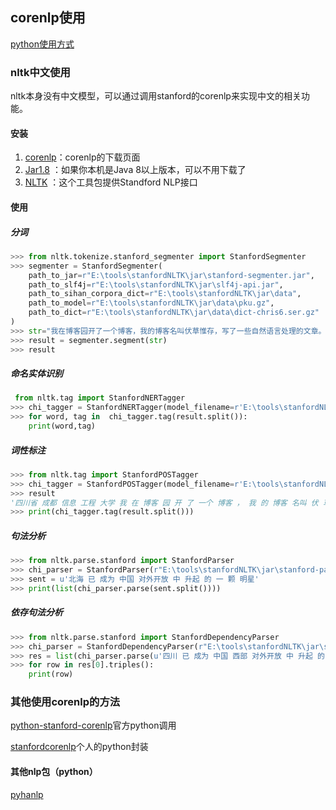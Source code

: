 ## corenlp使用

[python使用方式](https://stanfordnlp.github.io/CoreNLP/other-languages.html)

### nltk中文使用

nltk本身没有中文模型，可以通过调用stanford的corenlp来实现中文的相关功能。

#### 安装

1. [corenlp](https://stanfordnlp.github.io/CoreNLP/index.html#download)：corenlp的下载页面
2. [Jar1.8](http://pan.baidu.com/s/1miubwq0) ：如果你本机是Java 8以上版本，可以不用下载了
3. [NLTK](https://pan.baidu.com/s/1pKA9XuN) ：这个工具包提供Standford NLP接口

#### 使用

##### 分词

```python
>>> from nltk.tokenize.stanford_segmenter import StanfordSegmenter
>>> segmenter = StanfordSegmenter(
    path_to_jar=r"E:\tools\stanfordNLTK\jar\stanford-segmenter.jar",
    path_to_slf4j=r"E:\tools\stanfordNLTK\jar\slf4j-api.jar",
    path_to_sihan_corpora_dict=r"E:\tools\stanfordNLTK\jar\data",
    path_to_model=r"E:\tools\stanfordNLTK\jar\data\pku.gz",
    path_to_dict=r"E:\tools\stanfordNLTK\jar\data\dict-chris6.ser.gz"
)
>>> str="我在博客园开了一个博客，我的博客名叫伏草惟存，写了一些自然语言处理的文章。"
>>> result = segmenter.segment(str)
>>> result
```

##### 命名实体识别

```python
 from nltk.tag import StanfordNERTagger
>>> chi_tagger = StanfordNERTagger(model_filename=r'E:\tools\stanfordNLTK\jar\classifiers\chinese.misc.distsim.crf.ser.gz',path_to_jar=r'E:\tools\stanfordNLTK\jar\stanford-ner.jar')
>>> for word, tag in  chi_tagger.tag(result.split()):
    print(word,tag)
```

##### 词性标注

```python
>>> from nltk.tag import StanfordPOSTagger
>>> chi_tagger = StanfordPOSTagger(model_filename=r'E:\tools\stanfordNLTK\jar\models\chinese-distsim.tagger',path_to_jar=r'E:\tools\stanfordNLTK\jar\stanford-postagger.jar')
>>> result
'四川省 成都 信息 工程 大学 我 在 博客 园 开 了 一个 博客 ， 我 的 博客 名叫 伏 草 惟 存 ， 写 了 一些 自然语言 处理 的 文章 。\r\n'
>>> print(chi_tagger.tag(result.split()))
```

##### 句法分析

```python
>>> from nltk.parse.stanford import StanfordParser
>>> chi_parser = StanfordParser(r"E:\tools\stanfordNLTK\jar\stanford-parser.jar",r"E:\tools\stanfordNLTK\jar\stanford-parser-3.6.0-models.jar",r"E:\tools\stanfordNLTK\jar\classifiers\chinesePCFG.ser.gz")
>>> sent = u'北海 已 成为 中国 对外开放 中 升起 的 一 颗 明星'
>>> print(list(chi_parser.parse(sent.split())))
```

##### 依存句法分析

```python
>>> from nltk.parse.stanford import StanfordDependencyParser
>>> chi_parser = StanfordDependencyParser(r"E:\tools\stanfordNLTK\jar\stanford-parser.jar",r"E:\tools\stanfordNLTK\jar\stanford-parser-3.6.0-models.jar",r"E:\tools\stanfordNLTK\jar\classifiers\chinesePCFG.ser.gz")
>>> res = list(chi_parser.parse(u'四川 已 成为 中国 西部 对外开放 中 升起 的 一 颗 明星'.split()))
>>> for row in res[0].triples():
    print(row)
```

### 其他使用corenlp的方法

[python-stanford-corenlp](https://github.com/stanfordnlp/python-stanford-corenlp)官方python调用

[stanfordcorenlp](https://github.com/Lynten/stanford-corenlp)个人的python封装

#### 其他nlp包（python）

[pyhanlp](https://github.com/hankcs/pyhanlp)